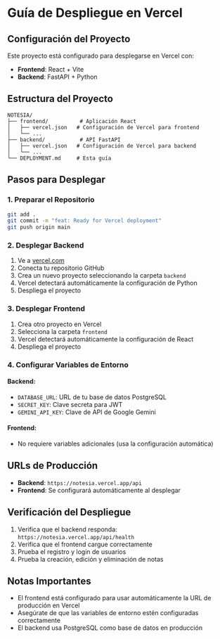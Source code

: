 # Guía de Despliegue en Vercel

## Configuración del Proyecto

Este proyecto está configurado para desplegarse en Vercel con:
- **Frontend**: React + Vite
- **Backend**: FastAPI + Python

## Estructura del Proyecto

```
NOTESIA/
├── frontend/          # Aplicación React
│   ├── vercel.json   # Configuración de Vercel para frontend
│   └── ...
├── backend/           # API FastAPI
│   ├── vercel.json   # Configuración de Vercel para backend
│   └── ...
└── DEPLOYMENT.md     # Esta guía
```

## Pasos para Desplegar

### 1. Preparar el Repositorio
```bash
git add .
git commit -m "feat: Ready for Vercel deployment"
git push origin main
```

### 2. Desplegar Backend
1. Ve a [vercel.com](https://vercel.com)
2. Conecta tu repositorio GitHub
3. Crea un nuevo proyecto seleccionando la carpeta `backend`
4. Vercel detectará automáticamente la configuración de Python
5. Despliega el proyecto

### 3. Desplegar Frontend
1. Crea otro proyecto en Vercel
2. Selecciona la carpeta `frontend`
3. Vercel detectará automáticamente la configuración de React
4. Despliega el proyecto

### 4. Configurar Variables de Entorno

#### Backend:
- `DATABASE_URL`: URL de tu base de datos PostgreSQL
- `SECRET_KEY`: Clave secreta para JWT
- `GEMINI_API_KEY`: Clave de API de Google Gemini

#### Frontend:
- No requiere variables adicionales (usa la configuración automática)

## URLs de Producción

- **Backend**: `https://notesia.vercel.app/api`
- **Frontend**: Se configurará automáticamente al desplegar

## Verificación del Despliegue

1. Verifica que el backend responda: `https://notesia.vercel.app/api/health`
2. Verifica que el frontend cargue correctamente
3. Prueba el registro y login de usuarios
4. Prueba la creación, edición y eliminación de notas

## Notas Importantes

- El frontend está configurado para usar automáticamente la URL de producción en Vercel
- Asegúrate de que las variables de entorno estén configuradas correctamente
- El backend usa PostgreSQL como base de datos en producción